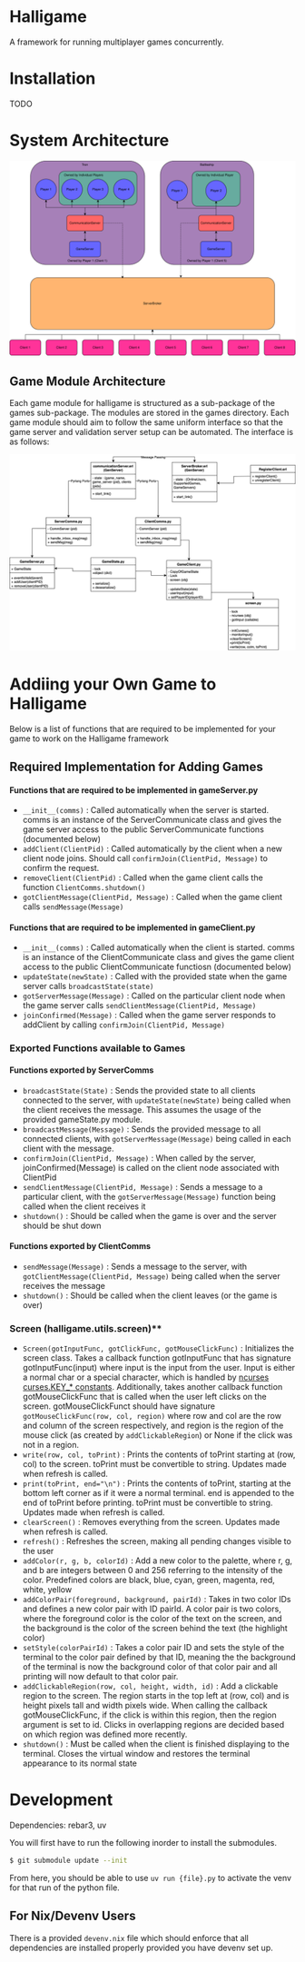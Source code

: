 # Halligame
A framework for running multiplayer games concurrently.

# Installation
TODO

# System Architecture
![](./topology/HalligameTopology.drawio.svg)

## Game Module Architecture
Each game module for halligame is structured as a sub-package of the games
sub-package. The modules are stored in the games directory. Each game module 
should aim to follow the same uniform interface so that the game server and
validation server setup can be automated. The interface is as follows:

![](./topology/ClassDiagrams.drawio.svg)

# Addiing your Own Game to Halligame
Below is a list  of functions that are required to be implemented for your game
to work on the Halligame framework

## Required Implementation for Adding Games
#### Functions that are required to be implemented in gameServer.py
- `__init__(comms)` : Called automatically when the server is started. comms is an instance of the ServerCommunicate class and gives the game server access to the public ServerCommunicate functions (documented below)
- `addClient(ClientPid)` : Called automatically by the client when a new client node joins. Should call `confirmJoin(ClientPid, Message)` to confirm the request.
- `removeClient(ClientPid)` : Called when the game client calls the function `ClientComms.shutdown()`
- `gotClientMessage(ClientPid, Message)` : Called when the game client calls `sendMessage(Message)`

#### Functions that are required to be implemented in gameClient.py
- `__init__(comms)` : Called automatically when the client is started. comms is an instance of the ClientCommunicate class and gives the game client access to the public ClientCommunicate functiosn (documented below)
- `updateState(newState)` : Called with the provided state when the game server calls `broadcastState(state)`
- `gotServerMessage(Message)` : Called on the particular client node when the game server calls `sendClientMessage(ClientPid, Message)`
- `joinConfirmed(Message)` : Called when the game server responds to addClient by calling `confirmJoin(ClientPid, Message)`

### Exported Functions available to Games

#### Functions exported by ServerComms
- `broadcastState(State)` : Sends the provided state to all clients connected to the server, with `updateState(newState)` being called when the client receives the message. This assumes the usage of the provided gameState.py module.
- `broadcastMessage(Message)` : Sends the provided message to all connected clients, with `gotServerMessage(Message)` being called in each client with the message.
- `confirmJoin(ClientPid, Message)` : When called by the server, joinConfirmed(Message) is called on the client node associated with ClientPid 
- `sendClientMessage(ClientPid, Message)` : Sends a message to a particular client, with the `gotServerMessage(Message)` function being called when the client receives it
- `shutdown()` : Should be called when the game is over and the server should be shut down

#### Functions exported by ClientComms
- `sendMessage(Message)` : Sends a message to the server, with `gotClientMessage(ClientPid, Message)` being called when the server receives the message
- `shutdown()` : Should be called when the client leaves (or the game is over)

### Screen (halligame.utils.screen)**
- `Screen(gotInputFunc, gotClickFunc, gotMouseClickFunc)` : 
    Initializes the screen class. Takes a callback function gotInputFunc that 
    has signature gotInputFunc(input) where input is the input from the user. 
    Input is either a normal char or a special character, which is handled by 
    [ncurses curses.KEY_* constants](https://docs.python.org/3/library/curses.html#curses.KEY_MIN). 
    Additionally, takes another callback function gotMouseClickFunc that is 
    called when the user left clicks on the screen. gotMouseClickFunct 
    should have signature `gotMouseClickFunc(row, col, region)` where row and 
    col are the row and column of the screen respectively, and region is the 
    region of the mouse click (as created by `addClickableRegion`) or None 
    if the click was not in a region.
- `write(row, col, toPrint)` : Prints the contents of toPrint starting at 
    (row, col) to the screen. toPrint must be convertible to string. Updates 
    made when refresh is called.
- `print(toPrint, end="\n")` : Prints the contents of toPrint, starting at the 
    bottom left corner as if it were a normal terminal. end is appended to the 
    end of toPrint before printing. toPrint must be convertible to string. 
    Updates made when refresh is called.
- `clearScreen()` : Removes everything from the screen. Updates made when 
    refresh is called.
- `refresh()` : Refreshes the screen, making all pending changes visible to the 
    user
- `addColor(r, g, b, colorId)` : Add a new color to the palette, where 
    r, g, and b are integers between 0 and 256 referring to the intensity of 
    the color. Predefined colors are black, blue, cyan, green, magenta, red, white, yellow
- `addColorPair(foreground, background, pairId)` : Takes in two color IDs and 
    defines a new color pair with ID pairId. A color pair is two colors, 
    where the foreground color is the color of the text on the screen, and the 
    background is the color of the screen behind the text (the highlight color)
- `setStyle(colorPairId)` : Takes a color pair ID and sets the style of the 
    terminal to the color pair defined by that ID, meaning the the background 
    of the terminal is now the background color of that color pair and all 
    printing will now default to that color pair.
- `addClickableRegion(row, col, height, width, id)` : Add a clickable region 
    to the screen. The region starts in the top left at (row, col) and is 
    height pixels tall and width pixels wide. When calling the callback 
    gotMouseClickFunc, if the click is within this region, then the region 
    argument is set to id. Clicks in overlapping regions are decided based on 
    which region was defined more recently.
- `shutdown()` : Must be called when the client is finished displaying to the 
    terminal. Closes the virtual window and restores the terminal appearance 
    to its normal state

# Development
Dependencies: rebar3, uv

You will first have to run the following inorder to install the submodules.

```bash
$ git submodule update --init
```
From here, you should be able to use `uv run {file}.py` to activate the venv for
that run of the python file.

## For Nix/Devenv Users
There is a provided `devenv.nix` file which should enforce that all dependencies
are installed properly provided you have devenv set up.
